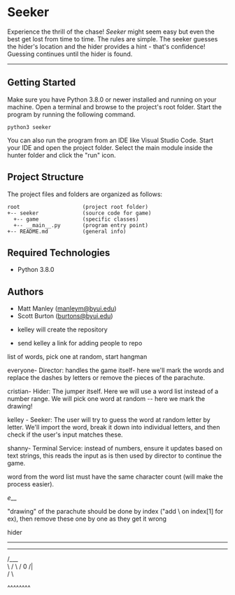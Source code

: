 # Seeker
Experience the thrill of the chase! <i>Seeker</i> might seem easy but even the best get lost 
from time to time. The rules are simple. The seeker guesses the hider's location and the hider 
provides a hint - that's confidence! Guessing continues until the hider is found.

---
## Getting Started
Make sure you have Python 3.8.0 or newer installed and running on your machine. Open a terminal and browse to the project's root folder. Start the program by running the following command.
```
python3 seeker 
```
You can also run the program from an IDE like Visual Studio Code. Start your IDE and open the project folder. Select the main module inside the hunter folder and click the "run" icon.

## Project Structure
The project files and folders are organized as follows:
```
root                    (project root folder)
+-- seeker              (source code for game)
  +-- game              (specific classes)
  +-- __main__.py       (program entry point)
+-- README.md           (general info)
```

## Required Technologies
* Python 3.8.0

## Authors
* Matt Manley (manleym@byui.edu)
* Scott Burton (burtons@byui.edu)

- kelley will create the repository

- send kelley a link for adding people to repo

list of words, pick one at random, start hangman

everyone- Director: handles the game itself- here we'll mark the words and replace the dashes by letters or remove the pieces of the parachute.

cristian- Hider: The jumper itself. Here we will use a word list instead of a number range. We will pick one word at random -- here we mark the drawing!

kelley - Seeker: The user will try to guess the word at random letter by letter. We'll import the word, break it down into individual letters, and then check if the user's input matches these.

shanny- Terminal Service: instead of numbers, ensure it updates based on text strings, this reads the input as is then used by director to continue the game.


word from the word list must have the same character count (will make the process easier).

_e___

"drawing" of the parachute should be done by index ("add \ on index[1] for ex), then remove these one by one as they get it wrong

hider

--------
 ___
/___\
\   /
 \ /
  0
 /|\
 / \

^^^^^^^^

